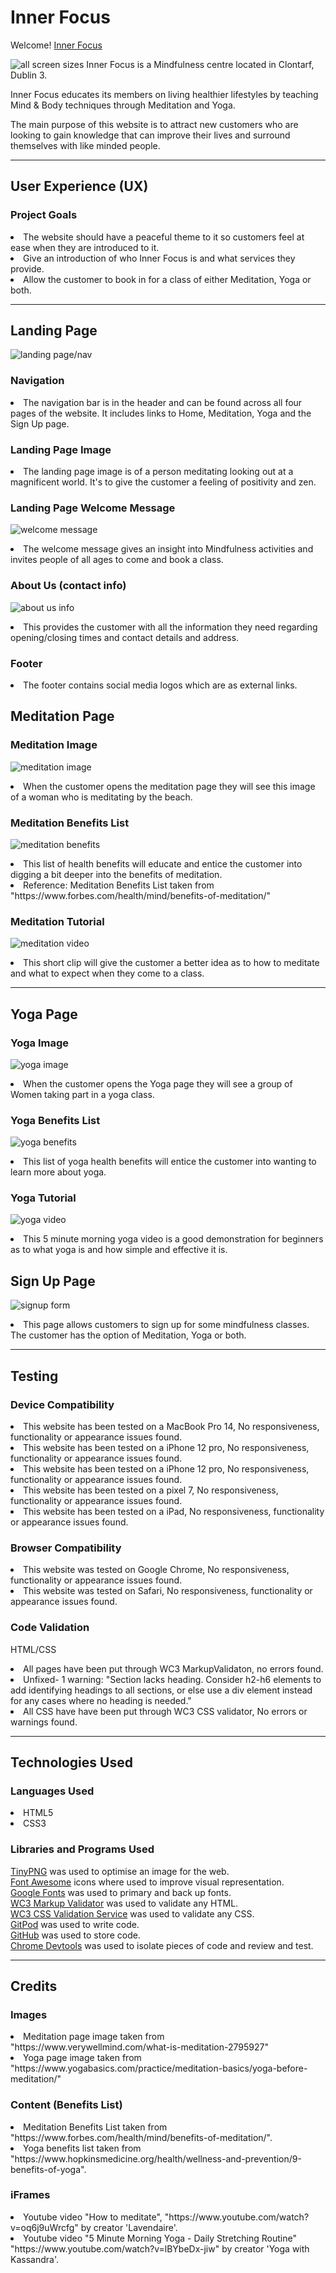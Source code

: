 # Inner Focus
 
Welcome! [Inner Focus](https://conorm96.github.io/Project-1/)

![all screen sizes](assets/images/all-screen-sizes.jpg)
Inner Focus is a Mindfulness centre located in Clontarf, Dublin 3.

Inner Focus educates its members on living healthier lifestyles by teaching Mind & Body techniques through Meditation and Yoga.

The main purpose of this website is to attract new customers who are looking to gain knowledge that can improve their lives and surround themselves with like minded people.

<hr>

## User Experience (UX)
### Project Goals 
<li> The website should have a peaceful theme to it so customers feel at ease when they are introduced to it.
<li> Give an introduction of who Inner Focus is and what services they provide.
<li> Allow the customer to book in for a class of either Meditation, Yoga or both.
<hr>
 
 ## Landing Page
 ![landing page/nav](assets/images/home-image.jpg)
 ### Navigation 
 <li> The navigation bar is in the header and can be found across all four pages of the website. It includes links to Home, Meditation, Yoga and the Sign Up page.

 ### Landing Page Image
 <li> The landing page image is of a person meditating looking out at a magnificent world. It's to give the customer a feeling of positivity and zen.

 ### Landing Page Welcome Message
 ![welcome message](assets/images/welcome-message.jpg)
 <li> The welcome message gives an insight into Mindfulness activities and invites people of all ages to come and book a class.

 ### About Us (contact info) 
 ![about us info](assets/images/about-us-info.jpg)
 <li> This provides the customer with all the information they need regarding opening/closing times and contact details and address.

 ### Footer
 <li> The footer contains social media logos which are as external links.

## Meditation Page
### Meditation Image 
 ![meditation image](assets/images/meditation-image.jpg)
 <li> When the customer opens the meditation page they will see this image of a woman who is meditating by the beach.

 ### Meditation Benefits List
  ![meditation benefits](/assets/images/meditation-list.jpg)
  <li> This list of health benefits will educate and entice the customer into digging a bit deeper into the benefits of meditation.
  <li> Reference: Meditation Benefits List taken from "https://www.forbes.com/health/mind/benefits-of-meditation/"

  ### Meditation Tutorial
   ![meditation video](assets/images/meditation-video.jpg)
<li> This short clip will give the customer a better idea as to how to meditate and what to expect when they come to a class.
<hr>

## Yoga Page 
### Yoga Image
 ![yoga image](assets/images/yoga-image.jpg)
 <li> When the customer opens the Yoga page they will see a group of Women taking part in a yoga class.

 ### Yoga Benefits List
 ![yoga benefits](assets/images/yoga-list.jpg)
 <li> This list of yoga health benefits will entice the customer into wanting to learn more about yoga.

 ### Yoga Tutorial
 ![yoga video](assets/images/yoga-video.jpg)
 <li> This 5 minute morning yoga video is a good demonstration for beginners as to what yoga is and how simple and effective it is.

## Sign Up Page
 ![signup form](assets/images/signup-form.jpg)
<li> This page allows customers to sign up for some mindfulness classes. The customer has the option of Meditation, Yoga or both.

 <hr>

 ## Testing
### Device Compatibility
<li>This website has been tested on a MacBook Pro 14, No responsiveness, functionality or appearance issues found.

<li>This website has been tested on a iPhone 12 pro, No responsiveness, functionality or appearance issues found.

<li>This website has been tested on a iPhone 12 pro, No responsiveness, functionality or appearance issues found.

<li>This website has been tested on a pixel 7, No responsiveness, functionality or appearance issues found.

<li>This website has been tested on a iPad, No responsiveness, functionality or appearance issues found.

### Browser Compatibility
<li> This website was tested on Google Chrome, No responsiveness, functionality or appearance issues found.
<li> This website was tested on Safari, No responsiveness, functionality or appearance issues found.

### Code Validation 
HTML/CSS
<li> All pages have been put through WC3 MarkupValidaton, no errors found.
<li> Unfixed- 1 warning: "Section lacks heading. Consider h2-h6 elements to add identifying headings to all sections, or else use a div element instead for any cases where no heading is needed."
<li> All CSS have have been put through WC3 CSS validator, No errors or warnings found.
<hr>

## Technologies Used
### Languages Used
<li> HTML5
<li> CSS3

### Libraries and Programs Used

[TinyPNG](https://tinypng.com/) was used to optimise an image for the web.<br>
[Font Awesome](https://fontawesome.com/) icons where used to improve visual representation. <br>
[Google Fonts](https://fonts.google.com/) was used to primary and back up fonts. <br>
[WC3 Markup Validator](https://validator.w3.org/#validate_by_input) was used to validate any HTML. <br>
[WC3 CSS Validation Service](https://jigsaw.w3.org/css-validator/) was used to validate any CSS. <br>
[GitPod](https://www.gitpod.io/) was used to write code.<br>
[GitHub](https://github.com/) was used to store code. <br>
[Chrome Devtools](https://developer.chrome.com/docs/devtools) was used to isolate pieces of code and review and test.
<hr>

## Credits
### Images 
<li> Meditation page image taken from "https://www.verywellmind.com/what-is-meditation-2795927"
<li> Yoga page image taken from "https://www.yogabasics.com/practice/meditation-basics/yoga-before-meditation/"

### Content (Benefits List)
<li> Meditation Benefits List taken from "https://www.forbes.com/health/mind/benefits-of-meditation/".
<li> Yoga benefits list taken from "https://www.hopkinsmedicine.org/health/wellness-and-prevention/9-benefits-of-yoga".

### iFrames
<li> Youtube video "How to meditate", "https://www.youtube.com/watch?v=oq6j9uWrcfg" by creator 'Lavendaire'.
<li> Youtube video "5 Minute Morning Yoga - Daily Stretching Routine" "https://www.youtube.com/watch?v=lBYbeDx-jiw" by creator 'Yoga with Kassandra'.
 